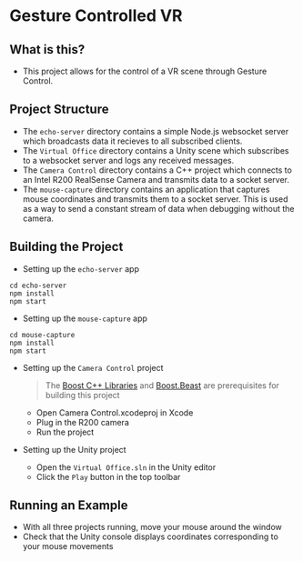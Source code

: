 # Gesture Controlled VR

## What is this?
- This project allows for the control of a VR scene through Gesture Control.

## Project Structure
- The `echo-server` directory contains a simple Node.js websocket server which broadcasts data it recieves to all subscribed clients.
- The `Virtual Office` directory contains a Unity scene which subscribes to a websocket server and logs any received messages.
- The `Camera Control` directory contains a C++ project which connects to an Intel R200 RealSense Camera and transmits data to a socket server.
- The `mouse-capture` directory contains an application that captures mouse coordinates and transmits them to a socket server. This is used as a way to send a constant stream of data when debugging without the camera.


## Building the Project
- Setting up the `echo-server` app
```
cd echo-server
npm install
npm start
```
- Setting up the `mouse-capture` app
```
cd mouse-capture
npm install
npm start
```
- Setting up the `Camera Control` project
    > The [Boost C++ Libraries](http://www.boost.org/) and [Boost.Beast](https://github.com/boostorg/beast) are prerequisites for building this project
    - Open Camera Control.xcodeproj in Xcode
    - Plug in the R200 camera
    - Run the project

- Setting up the Unity project
    - Open the `Virtual Office.sln` in the Unity editor
    - Click the `Play` button in the top toolbar

## Running an Example
- With all three projects running, move your mouse around the window
- Check that the Unity console displays coordinates corresponding to your mouse movements
